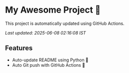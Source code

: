 # My Awesome Project 🚀

This project is automatically updated using GitHub Actions.

_Last updated: 2025-06-08 02:16:08 IST_

## Features
- Auto-update README using Python 🐍
- Auto Git push with GitHub Actions 🤖
